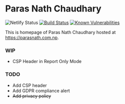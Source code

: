 Paras Nath Chaudhary
=====================

![Netlify Status](https://api.netlify.com/api/v1/badges/bedbc40c-cb24-4fe0-b420-6503c461ea17/deploy-status) [![Build Status](https://travis-ci.com/opnchaudhary/parasnath.com.np.svg?branch=master)](https://travis-ci.com/opnchaudhary/parasnath.com.np) [![Known Vulnerabilities](https://snyk.io/test/github/opnchaudhary/parasnath.com.np/badge.svg?targetFile=package.json)](https://snyk.io/test/github/opnchaudhary/parasnath.com.np?targetFile=package.json)

This is homepage of Paras Nath Chaudhary hosted at https://parasnath.com.np.

### WIP 
* CSP Header in Report Only Mode

### TODO
* Add CSP header
* Add GDPR compliance alert
* ~~Add privacy policy~~
